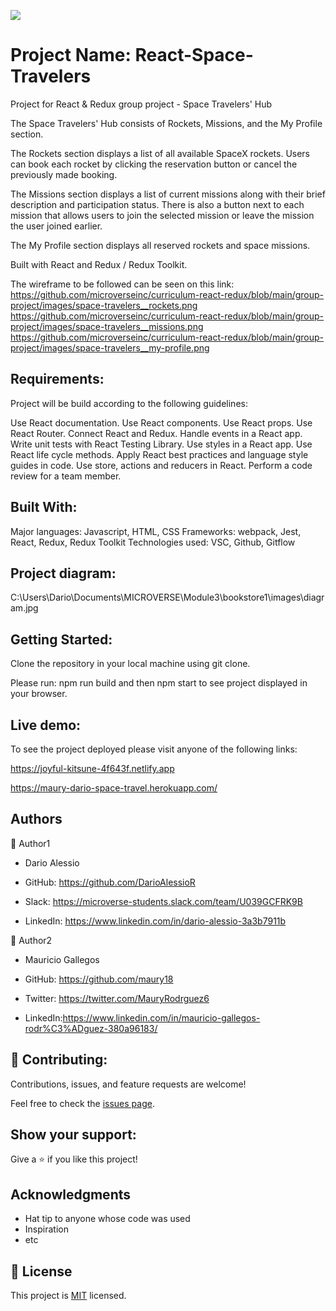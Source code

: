 ![](https://img.shields.io/badge/Microverse-blueviolet)

# Project Name: React-Space-Travelers

Project for React & Redux group project - Space Travelers' Hub


The Space Travelers' Hub consists of Rockets, Missions, and the My Profile section.

The Rockets section displays a list of all available SpaceX rockets. Users can book each rocket by clicking the reservation button or cancel the previously made booking. 

The Missions section displays a list of current missions along with their brief description and participation status. There is also a button next to each mission that allows users to join the selected mission or leave the mission the user joined earlier.

The My Profile section displays all reserved rockets and space missions.

Built with React and Redux / Redux Toolkit.

The wireframe to be followed can be seen on this link:
https://github.com/microverseinc/curriculum-react-redux/blob/main/group-project/images/space-travelers__rockets.png
https://github.com/microverseinc/curriculum-react-redux/blob/main/group-project/images/space-travelers__missions.png
https://github.com/microverseinc/curriculum-react-redux/blob/main/group-project/images/space-travelers__my-profile.png


## Requirements:

Project will be build according to the following guidelines:

Use React documentation.
Use React components.
Use React props.
Use React Router.
Connect React and Redux.
Handle events in a React app.
Write unit tests with React Testing Library.
Use styles in a React app.
Use React life cycle methods.
Apply React best practices and language style guides in code.
Use store, actions and reducers in React.
Perform a code review for a team member.

## Built With:
Major languages: Javascript, HTML, CSS
Frameworks: webpack, Jest, React, Redux, Redux Toolkit
Technologies used: VSC, Github, Gitflow

## Project diagram:
C:\Users\Dario\Documents\MICROVERSE\Module3\bookstore1\images\diagram.jpg

## Getting Started:
Clone the repository in your local machine using git clone.

Please run: npm run build and then npm start to see project displayed in your browser.

## Live demo:

To see the project deployed please visit anyone of the following links:

https://joyful-kitsune-4f643f.netlify.app

https://maury-dario-space-travel.herokuapp.com/

##  Authors
👤 Author1

- Dario Alessio

- GitHub: https://github.com/DarioAlessioR

- Slack: https://microverse-students.slack.com/team/U039GCFRK9B

- LinkedIn: https://www.linkedin.com/in/dario-alessio-3a3b7911b

👤 Author2

- Mauricio Gallegos

- GitHub: https://github.com/maury18

- Twitter: https://twitter.com/MauryRodrguez6

- LinkedIn:https://www.linkedin.com/in/mauricio-gallegos-rodr%C3%ADguez-380a96183/



## 🤝 Contributing:

Contributions, issues, and feature requests are welcome!

Feel free to check the [issues page](../../issues/).

## Show your support:

Give a ⭐️ if you like this project!

## Acknowledgments

- Hat tip to anyone whose code was used
- Inspiration
- etc

## 📝 License

This project is [MIT](./MIT.md) licensed.